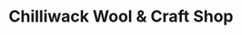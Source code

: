 ---
title: "Chilliwack Wool & Craft Shop"
url: /chilliwack/chilliwack-wool-und-craft-shop/
shop: Wolle
---